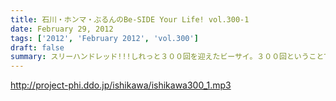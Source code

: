 ```yaml
---
title: 石川・ホンマ・ぶるんのBe-SIDE Your Life! vol.300-1
date: February 29, 2012
tags: ['2012', 'February 2012', 'vol.300']
draft: false
summary: スリーハンドレッド!!!しれっと３００回を迎えたビーサイ。３００回ということで、マスターのデータファイルの重さもナカナカなものになっております・・・NAMAE
---
```


http://project-phi.ddo.jp/ishikawa/ishikawa300_1.mp3